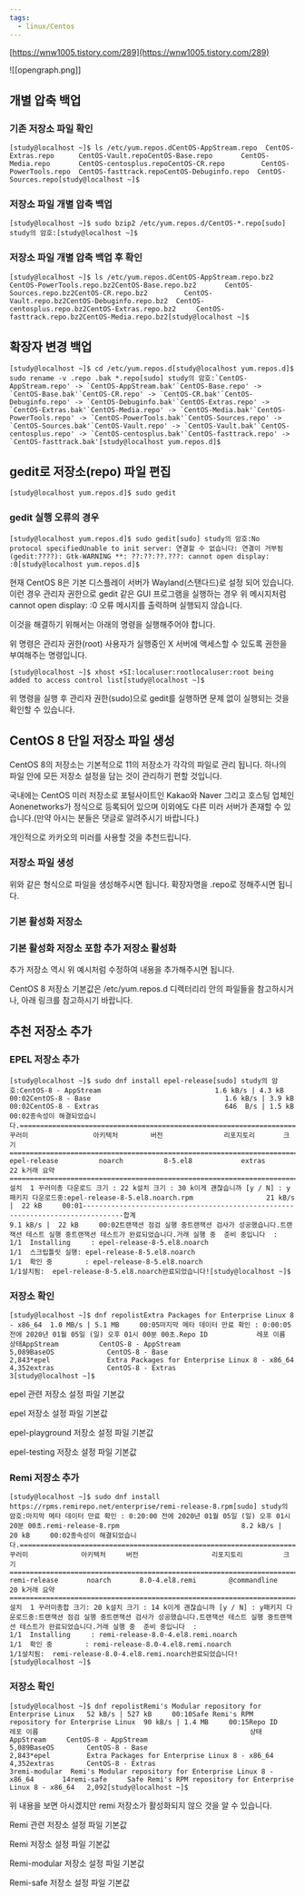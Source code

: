 ```yaml
---
tags:
  - linux/Centos
---
```



[https://wnw1005.tistory.com/289](https://wnw1005.tistory.com/289)

  

![[opengraph.png]]

## 개별 압축 백업

### 기존 저장소 파일 확인

```
[study@localhost ~]$ ls /etc/yum.repos.dCentOS-AppStream.repo  CentOS-Extras.repo      CentOS-Vault.repoCentOS-Base.repo       CentOS-Media.repo       CentOS-centosplus.repoCentOS-CR.repo         CentOS-PowerTools.repo  CentOS-fasttrack.repoCentOS-Debuginfo.repo  CentOS-Sources.repo[study@localhost ~]$
```

### 저장소 파일 개별 압축 백업

```
[study@localhost ~]$ sudo bzip2 /etc/yum.repos.d/CentOS-*.repo[sudo] study의 암호:[study@localhost ~]$
```

### 저장소 파일 개별 압축 백업 후 확인

```
[study@localhost ~]$ ls /etc/yum.repos.dCentOS-AppStream.repo.bz2  CentOS-PowerTools.repo.bz2CentOS-Base.repo.bz2       CentOS-Sources.repo.bz2CentOS-CR.repo.bz2         CentOS-Vault.repo.bz2CentOS-Debuginfo.repo.bz2  CentOS-centosplus.repo.bz2CentOS-Extras.repo.bz2     CentOS-fasttrack.repo.bz2CentOS-Media.repo.bz2[study@localhost ~]$
```

## 확장자 변경 백업

```
[study@localhost ~]$ cd /etc/yum.repos.d[study@localhost yum.repos.d]$ sudo rename -v .repo .bak *.repo[sudo] study의 암호:`CentOS-AppStream.repo' -> `CentOS-AppStream.bak'`CentOS-Base.repo' -> `CentOS-Base.bak'`CentOS-CR.repo' -> `CentOS-CR.bak'`CentOS-Debuginfo.repo' -> `CentOS-Debuginfo.bak'`CentOS-Extras.repo' -> `CentOS-Extras.bak'`CentOS-Media.repo' -> `CentOS-Media.bak'`CentOS-PowerTools.repo' -> `CentOS-PowerTools.bak'`CentOS-Sources.repo' -> `CentOS-Sources.bak'`CentOS-Vault.repo' -> `CentOS-Vault.bak'`CentOS-centosplus.repo' -> `CentOS-centosplus.bak'`CentOS-fasttrack.repo' -> `CentOS-fasttrack.bak'[study@localhost yum.repos.d]$
```

## gedit로 저장소(repo) 파일 편집

```
[study@localhost yum.repos.d]$ sudo gedit
```

### gedit 실행 오류의 경우

```
[study@localhost yum.repos.d]$ sudo gedit[sudo] study의 암호:No protocol specifiedUnable to init server: 연결할 수 없습니다: 연결이 거부됨(gedit:????): Gtk-WARNING **: ??:??:??.???: cannot open display: :0[study@localhost yum.repos.d]$
```

현재 CentOS 8은 기본 디스플레이 서버가 Wayland(스탠다드)로 설정 되어 있습니다. 이런 경우 관리자 권한으로 gedit 같은 GUI 프로그램을 실행하는 경우 위 메시지처럼 cannot open display: :0 오류 메시지를 출력하며 실행되지 않습니다.

이것을 해결하기 위해서는 아래의 명령을 실행해주어야 합니다.

위 명령은 관리자 권한(root) 사용자가 실행중인 X 서버에 액세스할 수 있도록 권한을 부여해주는 명령입니다.

```
[study@localhost ~]$ xhost +SI:localuser:rootlocaluser:root being added to access control list[study@localhost ~]$
```

위 명령을 실행 후 관리자 권한(sudo)으로 gedit를 실행하면 문제 없이 실행되는 것을 확인할 수 있습니다.

## CentOS 8 단일 저장소 파일 생성

CentOS 8의 저장소는 기본적으로 11의 저장소가 각각의 파일로 관리 됩니다. 하나의 파일 안에 모든 저장소 설정을 담는 것이 관리하기 편할 것입니다.

국내에는 CentOS 미러 저장소로 포털사이트인 Kakao와 Naver 그리고 호스팅 업체인 Aonenetworks가 정식으로 등록되어 있으며 이외에도 다른 미러 서버가 존재할 수 있습니다.(만약 아시는 분들은 댓글로 알려주시기 바랍니다.)

개인적으로 카카오의 미러를 사용할 것을 추천드립니다.

### 저장소 파일 생성

위와 같은 형식으로 파일을 생성해주시면 됩니다. 확장자명을 .repo로 정해주시면 됩니다.

### 기본 활성화 저장소

### 기본 활성화 저장소 포함 추가 저장소 활성화

추가 저장소 역시 위 예시처럼 수정하여 내용을 추가해주시면 됩니다.

CentOS 8 저장소 기본값은 /etc/yum.repos.d 디렉터리리 안의 파일들을 참고하시거나, 아래 링크를 참고하시기 바랍니다.

## 추천 저장소 추가

### EPEL 저장소 추가

```
[study@localhost ~]$ sudo dnf install epel-release[sudo] study의 암호:CentOS-8 - AppStream                            1.6 kB/s | 4.3 kB     00:02CentOS-8 - Base                                 1.6 kB/s | 3.9 kB     00:02CentOS-8 - Extras                               646  B/s | 1.5 kB     00:02종속성이 해결되었습니다.================================================================================ 꾸러미                아키텍처        버전               리포지토리       크기================================================================================Installing: epel-release          noarch          8-5.el8            extras           22 k거래 요약================================================================================설치  1 꾸러미총 다운로드 크기 : 22 k설치 크기 : 30 k이게 괜찮습니까 [y / N] : y패키지 다운로드중:epel-release-8-5.el8.noarch.rpm                  21 kB/s |  22 kB     00:01--------------------------------------------------------------------------------합계                                            9.1 kB/s |  22 kB     00:02트랜잭션 점검 실행 중트랜잭션 검사가 성공했습니다.트랜잭션 테스트 실행 중트랜잭션 테스트가 완료되었습니다.거래 실행 중  준비 중입니다  :                                                          1/1  Installing     : epel-release-8-5.el8.noarch                              1/1  스크립틀릿 실행: epel-release-8-5.el8.noarch                              1/1  확인 중        : epel-release-8-5.el8.noarch                              1/1설치됨:  epel-release-8-5.el8.noarch완료되었습니다![study@localhost ~]$
```

### 저장소 확인

```
[study@localhost ~]$ dnf repolistExtra Packages for Enterprise Linux 8 - x86_64  1.0 MB/s | 5.1 MB     00:05마지막 메타 데이터 만료 확인 : 0:00:05 전에 2020년 01월 05일 (일) 오후 01시 00분 00초.Repo ID            레포 이름                                               상태AppStream          CentOS-8 - AppStream                                    5,089BaseOS             CentOS-8 - Base                                         2,843*epel              Extra Packages for Enterprise Linux 8 - x86_64          4,352extras             CentOS-8 - Extras                                           3[study@localhost ~]$
```

epel 관련 저장소 설정 파일 기본값

epel 저장소 설정 파일 기본값

epel-playground 저장소 설정 파일 기본값

epel-testing 저장소 설정 파일 기본값

### Remi 저장소 추가

```
[study@localhost ~]$ sudo dnf install https://rpms.remirepo.net/enterprise/remi-release-8.rpm[sudo] study의 암호:마지막 메타 데이터 만료 확인 : 0:20:00 전에 2020년 01월 05일 (일) 오후 01시 20분 00초.remi-release-8.rpm                              8.2 kB/s |  20 kB     00:02종속성이 해결되었습니다.================================================================================ 꾸러미             아키텍처     버전                  리포지토리          크기================================================================================Installing: remi-release       noarch       8.0-4.el8.remi        @commandline        20 k거래 요약================================================================================설치  1 꾸러미총합 크기: 20 k설치 크기 : 14 k이게 괜찮습니까 [y / N] : y패키지 다운로드중:트랜잭션 점검 실행 중트랜잭션 검사가 성공했습니다.트랜잭션 테스트 실행 중트랜잭션 테스트가 완료되었습니다.거래 실행 중  준비 중입니다  :                                                          1/1  Installing     : remi-release-8.0-4.el8.remi.noarch                       1/1  확인 중        : remi-release-8.0-4.el8.remi.noarch                       1/1설치됨:  remi-release-8.0-4.el8.remi.noarch완료되었습니다![study@localhost ~]$
```

### 저장소 확인

```
[study@localhost ~]$ dnf repolistRemi's Modular repository for Enterprise Linux   52 kB/s | 527 kB     00:10Safe Remi's RPM repository for Enterprise Linux  90 kB/s | 1.4 MB     00:15Repo ID       레포 이름                                                    상태AppStream     CentOS-8 - AppStream                                         5,089BaseOS        CentOS-8 - Base                                              2,843*epel         Extra Packages for Enterprise Linux 8 - x86_64               4,352extras        CentOS-8 - Extras                                                3remi-modular  Remi's Modular repository for Enterprise Linux 8 - x86_64       14remi-safe     Safe Remi's RPM repository for Enterprise Linux 8 - x86_64   2,092[study@localhost ~]$
```

위 내용을 보면 아시겠지만 remi 저장소가 활성화되지 않으 것을 알 수 있습니다.

Remi 관련 저장소 설정 파일 기본값

Remi 저장소 설정 파일 기본값

Remi-modular 저장소 설정 파일 기본값

Remi-safe 저장소 설정 파일 기본값
